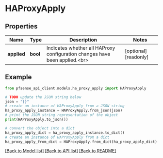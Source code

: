 # HAProxyApply


## Properties

Name | Type | Description | Notes
------------ | ------------- | ------------- | -------------
**applied** | **bool** | Indicates whether all HAProxy configuration changes have been applied.&lt;br&gt; | [optional] [readonly] 

## Example

```python
from pfsense_api_client.models.ha_proxy_apply import HAProxyApply

# TODO update the JSON string below
json = "{}"
# create an instance of HAProxyApply from a JSON string
ha_proxy_apply_instance = HAProxyApply.from_json(json)
# print the JSON string representation of the object
print(HAProxyApply.to_json())

# convert the object into a dict
ha_proxy_apply_dict = ha_proxy_apply_instance.to_dict()
# create an instance of HAProxyApply from a dict
ha_proxy_apply_from_dict = HAProxyApply.from_dict(ha_proxy_apply_dict)
```
[[Back to Model list]](../README.md#documentation-for-models) [[Back to API list]](../README.md#documentation-for-api-endpoints) [[Back to README]](../README.md)


